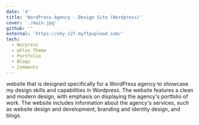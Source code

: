 ```yaml
---
date: '4'
title: 'WordPress Agency - Design Site (Wordpress)'
cover: './main.jpg'
github: ''
external: 'https://xhy.c2f.myftpupload.com/'
tech:
  - Worpress
  - phlox Theme
  - Portfolio
  - Blogs
  - Comments
---
```


website that is designed specifically for a WordPress agency to showcase my design skills and capabilities in Wordpress. The website features a clean and modern design, with emphasis on displaying the agency's portfolio of work. The website includes information about the agency's services, such as website design and development, branding and identity design, and blogs.
